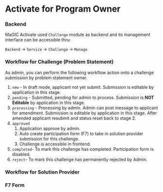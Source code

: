 # Activate for Program Owner

### Backend

MaGIC Activate used `Challenge` module as backend and its management interface can be accessible thru:

`Backend` -&gt; `Service` -&gt; `Challenge` -&gt; `Manage`

### Workflow for Challenge \(Problem Statement\)

As admin, you can perform the following workflow action onto a challenge submission by problem statement owner.

1. `new` - In draft mode, applicant not yet submit. Submission is editable by application in this stage.
2. `pending` - Submitted, pending for admin to process. Submission is **NOT Editable** by application in this stage.
3. `processing` - Processing by admin. Admin can post message to applicant for amendment. Submission is editable by application in this stage. After amended applicant resubmit and status reset back to stage 2. 
4. `approved`  
   1. Application approve by admin.
   2. Auto create participation form \(F7\) to take in solution provider submission for this challenge.
   3. Challenge is accessible in frontend.
5. `completed`- To mark this challenge has completed. Participation form is disabled.
6. `reject`- To mark this challenge has permanently rejected by Admin. 

### Workflow for Solution Provider

### F7 Form

